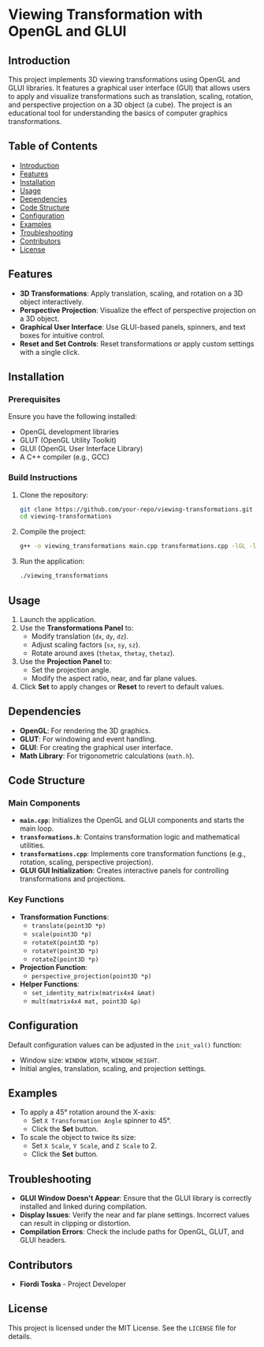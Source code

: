 
# Viewing Transformation with OpenGL and GLUI

## Introduction
This project implements 3D viewing transformations using OpenGL and GLUI libraries. It features a graphical user interface (GUI) that allows users to apply and visualize transformations such as translation, scaling, rotation, and perspective projection on a 3D object (a cube). The project is an educational tool for understanding the basics of computer graphics transformations.

## Table of Contents
- [Introduction](#introduction)
- [Features](#features)
- [Installation](#installation)
- [Usage](#usage)
- [Dependencies](#dependencies)
- [Code Structure](#code-structure)
- [Configuration](#configuration)
- [Examples](#examples)
- [Troubleshooting](#troubleshooting)
- [Contributors](#contributors)
- [License](#license)

## Features
- **3D Transformations**: Apply translation, scaling, and rotation on a 3D object interactively.
- **Perspective Projection**: Visualize the effect of perspective projection on a 3D object.
- **Graphical User Interface**: Use GLUI-based panels, spinners, and text boxes for intuitive control.
- **Reset and Set Controls**: Reset transformations or apply custom settings with a single click.

## Installation

### Prerequisites
Ensure you have the following installed:
- OpenGL development libraries
- GLUT (OpenGL Utility Toolkit)
- GLUI (OpenGL User Interface Library)
- A C++ compiler (e.g., GCC)

### Build Instructions
1. Clone the repository:
   ```bash
   git clone https://github.com/your-repo/viewing-transformations.git
   cd viewing-transformations
   ```
2. Compile the project:
   ```bash
   g++ -o viewing_transformations main.cpp transformations.cpp -lGL -lGLU -lglut -lglui -lm
   ```
3. Run the application:
   ```bash
   ./viewing_transformations
   ```

## Usage
1. Launch the application.
2. Use the **Transformations Panel** to:
   - Modify translation (`dx`, `dy`, `dz`).
   - Adjust scaling factors (`sx`, `sy`, `sz`).
   - Rotate around axes (`thetax`, `thetay`, `thetaz`).
3. Use the **Projection Panel** to:
   - Set the projection angle.
   - Modify the aspect ratio, near, and far plane values.
4. Click **Set** to apply changes or **Reset** to revert to default values.

## Dependencies
- **OpenGL**: For rendering the 3D graphics.
- **GLUT**: For windowing and event handling.
- **GLUI**: For creating the graphical user interface.
- **Math Library**: For trigonometric calculations (`math.h`).

## Code Structure
### Main Components
- **`main.cpp`**: Initializes the OpenGL and GLUI components and starts the main loop.
- **`transformations.h`**: Contains transformation logic and mathematical utilities.
- **`transformations.cpp`**: Implements core transformation functions (e.g., rotation, scaling, perspective projection).
- **GLUI GUI Initialization**: Creates interactive panels for controlling transformations and projections.

### Key Functions
- **Transformation Functions**:
  - `translate(point3D *p)`
  - `scale(point3D *p)`
  - `rotateX(point3D *p)`
  - `rotateY(point3D *p)`
  - `rotateZ(point3D *p)`
- **Projection Function**:
  - `perspective_projection(point3D *p)`
- **Helper Functions**:
  - `set_identity_matrix(matrix4x4 &mat)`
  - `mult(matrix4x4 mat, point3D &p)`

## Configuration
Default configuration values can be adjusted in the `init_val()` function:
- Window size: `WINDOW_WIDTH`, `WINDOW_HEIGHT`.
- Initial angles, translation, scaling, and projection settings.

## Examples
- To apply a 45° rotation around the X-axis:
  - Set `X Transformation Angle` spinner to 45°.
  - Click the **Set** button.
- To scale the object to twice its size:
  - Set `X Scale`, `Y Scale`, and `Z Scale` to 2.
  - Click the **Set** button.

## Troubleshooting
- **GLUI Window Doesn't Appear**:
  Ensure that the GLUI library is correctly installed and linked during compilation.
- **Display Issues**:
  Verify the near and far plane settings. Incorrect values can result in clipping or distortion.
- **Compilation Errors**:
  Check the include paths for OpenGL, GLUT, and GLUI headers.

## Contributors
- **Fiordi Toska** - Project Developer

## License
This project is licensed under the MIT License. See the `LICENSE` file for details.

